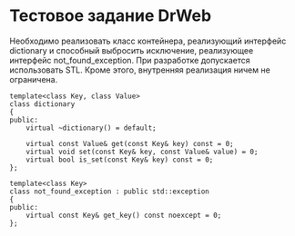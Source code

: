 # Тестовое задание DrWeb

Необходимо реализовать класс контейнера, реализующий интерфейс dictionary и способный выбросить исключение, реализующее интерфейс not_found_exception.
При разработке допускается использовать STL. Кроме этого, внутренняя реализация ничем не ограничена.


    template<class Key, class Value>
    class dictionary
    {
    public:
        virtual ~dictionary() = default;

        virtual const Value& get(const Key& key) const = 0;
        virtual void set(const Key& key, const Value& value) = 0;
        virtual bool is_set(const Key& key) const = 0;
    };

    template<class Key>
    class not_found_exception : public std::exception
    {
    public:
        virtual const Key& get_key() const noexcept = 0;
    };
